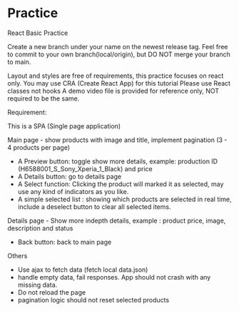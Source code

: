 # Practice

React Basic Practice

Create a new branch under your name on the newest release tag.
Feel free to commit to your own branch(local/origin), but DO NOT merge your branch to main.

Layout and styles are free of requirements, this practice focuses on react only.
You may use CRA (Create React App) for this tutorial
Please use React classes not hooks
A demo video file is provided for reference only, NOT required to be the same.

Requirement:

This is a SPA (Single page application)

Main page - show products with image and title, implement pagination (3 - 4 products per page)

- A Preview button: toggle show more details, example: production ID (H6588001_S_Sony_Xperia_1_Black) and price
- A Details button: go to details page
- A Select function: Clicking the product will marked it as selected, may use any kind of indicators as you like.
- A simple selected list : showing which products are selected in real time, include a deselect button to clear all selected items.

Details page - Show more indepth details, example : product price, image, description and status

- Back button: back to main page

Others

- Use ajax to fetch data (fetch local data.json)
- handle empty data, fail responses. App should not crash with any missing data.
- Do not reload the page
- pagination logic should not reset selected products
